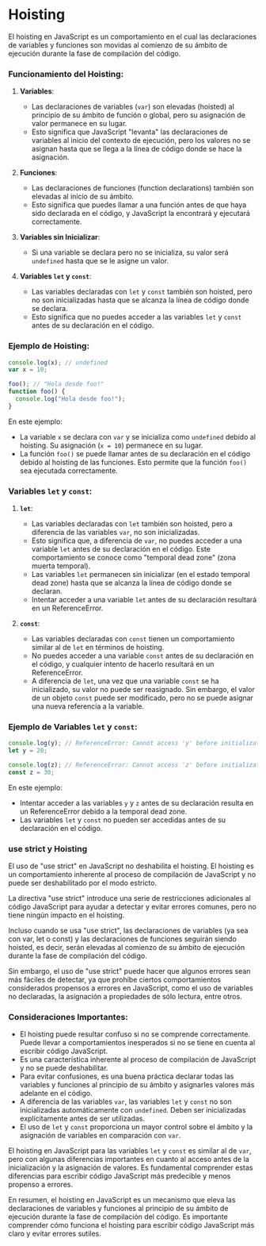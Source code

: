# Hoisting

El hoisting en JavaScript es un comportamiento en el cual las declaraciones de variables y funciones son movidas al comienzo de su ámbito de ejecución durante la fase de compilación del código.

### Funcionamiento del Hoisting:

1. **Variables**:
    - Las declaraciones de variables (`var`) son elevadas (hoisted) al principio de su ámbito de función o global, pero su asignación de valor permanece en su lugar.
    - Esto significa que JavaScript "levanta" las declaraciones de variables al inicio del contexto de ejecución, pero los valores no se asignan hasta que se llega a la línea de código donde se hace la asignación.

2. **Funciones**:
    - Las declaraciones de funciones (function declarations) también son elevadas al inicio de su ámbito.
    - Esto significa que puedes llamar a una función antes de que haya sido declarada en el código, y JavaScript la encontrará y ejecutará correctamente.

3. **Variables sin Inicializar**:
    - Si una variable se declara pero no se inicializa, su valor será `undefined` hasta que se le asigne un valor.

4. **Variables `let` y `const`**:
    - Las variables declaradas con `let` y `const` también son hoisted, pero no son inicializadas hasta que se alcanza la línea de código donde se declara.
    - Esto significa que no puedes acceder a las variables `let` y `const` antes de su declaración en el código.

### Ejemplo de Hoisting:

```javascript
console.log(x); // undefined
var x = 10;

foo(); // "Hola desde foo!"
function foo() {
  console.log("Hola desde foo!");
}
```

En este ejemplo:
- La variable `x` se declara con `var` y se inicializa como `undefined` debido al hoisting. Su asignación (`x = 10`) permanece en su lugar.
- La función `foo()` se puede llamar antes de su declaración en el código debido al hoisting de las funciones. Esto permite que la función `foo()` sea ejecutada correctamente.

### Variables `let` y `const`:

1. **`let`**:
    - Las variables declaradas con `let` también son hoisted, pero a diferencia de las variables `var`, no son inicializadas.
    - Esto significa que, a diferencia de `var`, no puedes acceder a una variable `let` antes de su declaración en el código. Este comportamiento se conoce como "temporal dead zone" (zona muerta temporal).
    - Las variables `let` permanecen sin inicializar (en el estado temporal dead zone) hasta que se alcanza la línea de código donde se declaran.
    - Intentar acceder a una variable `let` antes de su declaración resultará en un ReferenceError.

2. **`const`**:
    - Las variables declaradas con `const` tienen un comportamiento similar al de `let` en términos de hoisting.
    - No puedes acceder a una variable `const` antes de su declaración en el código, y cualquier intento de hacerlo resultará en un ReferenceError.
    - A diferencia de `let`, una vez que una variable `const` se ha inicializado, su valor no puede ser reasignado. Sin embargo, el valor de un objeto `const` puede ser modificado, pero no se puede asignar una nueva referencia a la variable.

### Ejemplo de Variables `let` y `const`:

```javascript
console.log(y); // ReferenceError: Cannot access 'y' before initialization
let y = 20;

console.log(z); // ReferenceError: Cannot access 'z' before initialization
const z = 30;
```

En este ejemplo:
- Intentar acceder a las variables `y` y `z` antes de su declaración resulta en un ReferenceError debido a la temporal dead zone.
- Las variables `let` y `const` no pueden ser accedidas antes de su declaración en el código.


### use strict y Hoisting

El uso de "use strict" en JavaScript no deshabilita el hoisting. El hoisting es un comportamiento inherente al proceso de compilación de JavaScript y no puede ser deshabilitado por el modo estricto.

La directiva "use strict" introduce una serie de restricciones adicionales al código JavaScript para ayudar a detectar y evitar errores comunes, pero no tiene ningún impacto en el hoisting.

Incluso cuando se usa "use strict", las declaraciones de variables (ya sea con var, let o const) y las declaraciones de funciones seguirán siendo hoisted, es decir, serán elevadas al comienzo de su ámbito de ejecución durante la fase de compilación del código.

Sin embargo, el uso de "use strict" puede hacer que algunos errores sean más fáciles de detectar, ya que prohíbe ciertos comportamientos considerados propensos a errores en JavaScript, como el uso de variables no declaradas, la asignación a propiedades de sólo lectura, entre otros.

### Consideraciones Importantes:

- El hoisting puede resultar confuso si no se comprende correctamente. Puede llevar a comportamientos inesperados si no se tiene en cuenta al escribir código JavaScript.
- Es una característica inherente al proceso de compilación de JavaScript y no se puede deshabilitar.
- Para evitar confusiones, es una buena práctica declarar todas las variables y funciones al principio de su ámbito y asignarles valores más adelante en el código.
- A diferencia de las variables `var`, las variables `let` y `const` no son inicializadas automáticamente con `undefined`. Deben ser inicializadas explícitamente antes de ser utilizadas.
- El uso de `let` y `const` proporciona un mayor control sobre el ámbito y la asignación de variables en comparación con `var`.

El hoisting en JavaScript para las variables `let` y `const` es similar al de `var`, pero con algunas diferencias importantes en cuanto al acceso antes de la inicialización y la asignación de valores. Es fundamental comprender estas diferencias para escribir código JavaScript más predecible y menos propenso a errores.

En resumen, el hoisting en JavaScript es un mecanismo que eleva las declaraciones de variables y funciones al principio de su ámbito de ejecución durante la fase de compilación del código. Es importante comprender cómo funciona el hoisting para escribir código JavaScript más claro y evitar errores sutiles.
